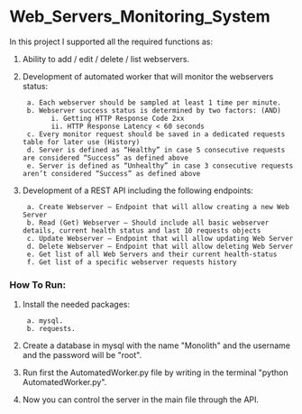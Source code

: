 ﻿# Web_Servers_Monitoring_System
 
In this project I supported all the required functions as:

1. Ability to add / edit / delete / list webservers.



2. Development of automated worker that will monitor the webservers status:
       
        a. Each webserver should be sampled at least 1 time per minute.
        b. Webserver success status is determined by two factors: (AND)
              i. Getting HTTP Response Code 2xx
              ii. HTTP Response Latency < 60 seconds
        c. Every monitor request should be saved in a dedicated requests table for later use (History)
        d. Server is defined as “Healthy” in case 5 consecutive requests are considered “Success” as defined above
        e. Server is defined as “Unhealthy” in case 3 consecutive requests aren’t considered “Success” as defined above


3. Development of a REST API including the following endpoints:
       
        a. Create Webserver – Endpoint that will allow creating a new Web Server
        b. Read (Get) Webserver – Should include all basic webserver details, current health status and last 10 requests objects
        c. Update Webserver – Endpoint that will allow updating Web Server
        d. Delete Webserver – Endpoint that will allow deleting Web Server
        e. Get list of all Web Servers and their current health-status
        f. Get list of a specific webserver requests history
        
<h3> How To Run: </h3> 



1. Install the needed packages:
       
        a. mysql.
        b. requests.

2. Create a database in mysql with the name "Monolith" and the username and the password will be "root".
3. Run first the AutomatedWorker.py file by writing in the terminal "python AutomatedWorker.py".
4. Now you can control the server in the main file through the API.
        
